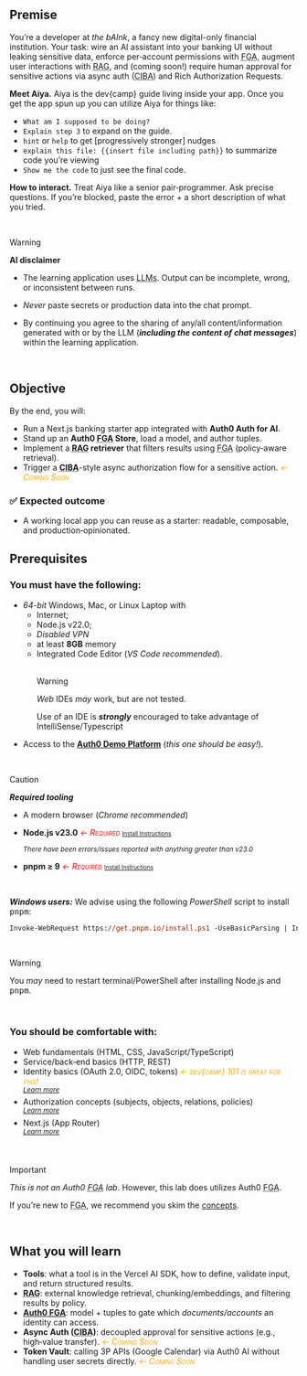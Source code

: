 ## Premise
You’re a developer at *the bAInk*, a fancy new digital-only financial institution. Your task: wire an AI assistant into your banking UI without leaking sensitive data, enforce per‑account permissions with <abbr title='Fine-Grained Authorization'>FGA</abbr>, augment user interactions with <abbr title='Retrieval-Augmented Generation'>RAG</abbr>, and (coming soon!) require human approval for sensitive actions via async auth (<abbr title='Client Initiated Backchannel Authentication'>CIBA</abbr>) and Rich Authorization Requests.

**Meet Aiya.** Aiya is the dev{camp} guide living inside your app. Once you get the app spun up you can utilize Aiya for things like:

* `What am I supposed to be doing?`
* `Explain step 3` to expand on the guide.
* `hint` or `help` to get [progressively stronger] nudges
* `explain this file: {{insert file including path}}` to summarize code you’re viewing
* `Show me the code` to just see the final code.

**How to interact.** Treat Aiya like a senior pair‑programmer. Ask precise questions. If you’re blocked, paste the error + a short description of what you tried.

<br>

> [!WARNING]
> **AI disclaimer**
>
> - The learning application uses <abbr title='Large Language Models'>LLMs</abbr>. Output can be incomplete, wrong, or inconsistent between runs.
>
> - *Never* paste secrets or production data into the chat prompt.
>
> - By continuing you agree to the sharing of any/all content/information generated with or by the LLM (***including the content of chat messages***) within the learning application.

<br>

## Objective

By the end, you will:

- Run a Next.js banking starter app integrated with **Auth0 Auth for AI**.
- Stand up an **Auth0 <abbr title='Fine-Grained Authorization'>FGA</abbr> Store**, load a model, and author tuples.
- Implement a **<abbr title='Retrieval-Augmented Generation'>RAG</abbr> retriever** that filters results using <abbr title='Fine-Grained Authorization'>FGA</abbr> (policy‑aware retrieval).
- Trigger a **<abbr title='Client Initiated Backchannel Authentication'>CIBA</abbr>**-style async authorization flow for a sensitive action. *<span style='color: orange; font-variant: small-caps'>← Coming Soon</span>*

### ✅ Expected outcome
- A working local app you can reuse as a starter: readable, composable, and production‑opinionated.

## Prerequisites

### You must have the following:
  - *64-bit* Windows, Mac, or Linux Laptop with
    - Internet;
    - Node.js v22.0;
    - *Disabled VPN*
    - at least **8GB** memory
    - Integrated Code Editor (*VS Code recommended*).
      <br><br>
      > [!WARNING]
      > *Web* IDEs *may* work, but are not tested.
      >
      > Use of an IDE is ***strongly*** encouraged to take advantage of IntelliSense/Typescript
  - Access to the [**Auth0 Demo Platform**](https://demo.okta.com) (*this one should be easy!*).

<br>

  > [!CAUTION]
  > ***Required tooling***
  >
  > * A modern browser (*Chrome recommended*)
  > * **Node.js v23.0** *<span style='color: red; font-variant: small-caps'>← Required</span>* <span style='font-size: 10px; font-variant: small=caps'>[Install Instructions](https://nodejs.org/en/download/)</span>
  >
  >    <sup>*There have been errors/issues reported with anything greater than v23.0*</sup>
  > * **pnpm ≥ 9** *<span style='color: red; font-variant: small-caps'>← Required</span>* <span style='font-size: 10px; font-variant: small=caps'>[Install Instructions](https://pnpm.io/installation)</span>
  >
  > <br>
  >
  > ***Windows users:*** We advise using the following *PowerShell* script to install <kbd>pnpm</kbd>:
  >   ```ps
  >   Invoke-WebRequest https://get.pnpm.io/install.ps1 -UseBasicParsing | Invoke-Expression
  >   ```

<br>

> [!WARNING]
> You *may* need to restart terminal/PowerShell after installing Node.js and <kbd>pnpm</kbd>.

<br>

### You should be comfortable with:

- Web fundamentals (HTML, CSS, JavaScript/TypeScript)
- Service/back‑end basics (HTTP, REST)
- Identity basics (OAuth 2.0, OIDC, tokens) *<span style='color: orange; font-variant: small-caps'>← dev{camp} 101 is great for this!</span>*
  <br><sup>[_Learn more_](https://auth0.com/docs/get-started/identity-fundamentals/introduction-to-auth0)</sup>
- Authorization concepts (subjects, objects, relations, policies)
  <br><sup>[_Learn more_](https://openfga.dev/docs/authorization-concepts)</sup>
- Next.js (App Router)
  <br><sup>[_Learn more_](https://nextjs.org/docs)</sup>

<br>

> [!IMPORTANT]
>
> *This is not an Auth0 <abbr title='Fine-Grained Authorization'>FGA</abbr> lab*. However, this lab does utilizes Auth0 <abbr title='Fine-Grained Authorization'>FGA</abbr>.
>
> If you’re new to <abbr title='Fine-Grained Authorization'>FGA</abbr>, we recommend you skim the [concepts](https://docs.fga.dev/fga-concepts).

<br>

## What you will learn

- **Tools**: what a tool is in the Vercel AI SDK, how to define, validate input, and return structured results.
- **<abbr title='Retrieval-Augmented Generation'>RAG</abbr>**: external knowledge retrieval, chunking/embeddings, and filtering results by policy.
- [**Auth0 <abbr title='Fine-Grained Authorization'>FGA</abbr>**](https://auth0.com/fine-grained-authorization): model + tuples to gate which *documents/accounts* an identity can access.
- **Async Auth (<abbr title='Client Initiated Backchannel Authentication'>CIBA</abbr>)**: decoupled approval for sensitive actions (e.g., high‑value transfer). *<span style='color: orange; font-variant: small-caps'>← Coming Soon</span>*
- **Token Vault**: calling 3P APIs (Google Calendar) via Auth0 AI without handling user secrets directly. *<span style='color: orange; font-variant: small-caps'>← Coming Soon</span>*